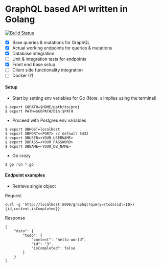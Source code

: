 # GraphQL based API written in Golang
[![Build Status](https://travis-ci.org/raunofreiberg/kyrene.svg?branch=master)](https://travis-ci.org/raunofreiberg/kyrene)

- [x] Base queries & mutations for GraphQL
- [x] Actual working endpoints for queries & mutations
- [x] Database integration
- [ ] Unit & integration tests for endpoints
- [x] Front end base setup
- [ ] Client side functionality integration
- [ ] Docker (?)

#### Setup

* Start by setting env variables for Go (Note: `$` implies using the terminal)

```
$ export GOPATH=$HOME/path/to/proj
$ export PATH=$GOPATH/bin:$PATH
```

* Proceed with Postgres env variables

```
$ export DBHOST=localhost
$ export DBPORT=<PORT> // default 5432
$ export DBUSER=<YOUR_USERNAME>
$ export DBPASS=<YOUR_PASSWORD>
$ export DBNAME=<YOUR_DB_NAME>
```

* Go crazy

```
$ go run *.go
```

#### Endpoint examples

* Retrieve single object

Request
```
curl -g 'http://localhost:8000/graphql?query={todo(id:<ID>){id,content,isCompleted}}'
```

Response
```
{
	"data": {
		"todo": {
			"content": "hello world",
			"id": "3",
			"isCompleted": false
		}
	}
}
```


